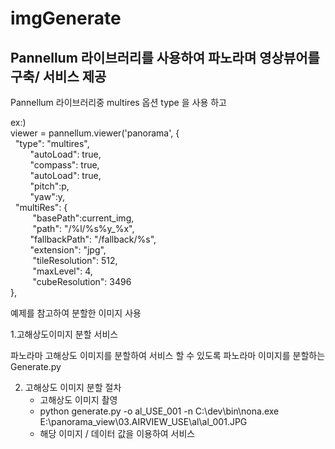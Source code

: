 # imgGenerate

## Pannellum 라이브러리를 사용하여 파노라며 영상뷰어를 구축/ 서비스 제공

Pannellum 라이브러리중
multires 옵션 type 을 사용 하고

ex:)<br>
viewer = pannellum.viewer('panorama', { <br>
    &nbsp;&nbsp;"type": "multires",<br>
	&nbsp;&nbsp;&nbsp;&nbsp;&nbsp;&nbsp;&nbsp;&nbsp;"autoLoad": true,<br>
	&nbsp;&nbsp;&nbsp;&nbsp;&nbsp;&nbsp;&nbsp;&nbsp;"compass": true,<br>
	&nbsp;&nbsp;&nbsp;&nbsp;&nbsp;&nbsp;&nbsp;&nbsp;"autoLoad": true,<br>
	&nbsp;&nbsp;&nbsp;&nbsp;&nbsp;&nbsp;&nbsp;&nbsp;"pitch":p,<br>
	&nbsp;&nbsp;&nbsp;&nbsp;&nbsp;&nbsp;&nbsp;&nbsp;"yaw":y,<br>
    &nbsp;&nbsp;"multiRes": {<br>
       &nbsp;&nbsp;&nbsp;&nbsp; &nbsp;&nbsp;&nbsp;&nbsp;"basePath":current_img,<br>
       &nbsp;&nbsp;&nbsp;&nbsp; &nbsp;&nbsp;&nbsp;&nbsp;"path": "/%l/%s%y_%x",<br>
        &nbsp;&nbsp;&nbsp;&nbsp;&nbsp;&nbsp;&nbsp;&nbsp;"fallbackPath": "/fallback/%s",<br>
        &nbsp;&nbsp;&nbsp;&nbsp;&nbsp;&nbsp;&nbsp;&nbsp;"extension": "jpg",<br>
       &nbsp;&nbsp;&nbsp;&nbsp; &nbsp;&nbsp;&nbsp;&nbsp;"tileResolution": 512,<br>
       &nbsp;&nbsp;&nbsp;&nbsp; &nbsp;&nbsp;&nbsp;&nbsp;"maxLevel": 4,<br>
       &nbsp;&nbsp;&nbsp;&nbsp; &nbsp;&nbsp;&nbsp;&nbsp;"cubeResolution": 3496<br>
    }, <br>
    
예제를 참고하여 분할한 이미지 사용


1.고해상도이미지 분할 서비스

파노라마 고해상도 이미지를 분할하여 서비스 할 수 있도록 
파노라마 이미지를 분할하는 Generate.py 

2. 고해상도 이미지 분할 절차
   - 고해상도 이미지 촬영
   - python generate.py -o al_USE_001 -n C:\dev\bin\nona.exe E:\panorama_view\03.AIRVIEW_USE\al\al_001.JPG
   - 해당 이미지 / 데이터 값을 이용하여 서비스


